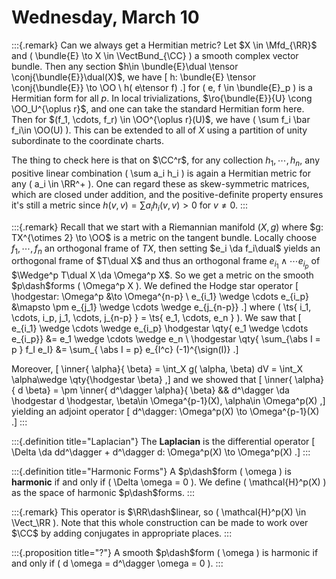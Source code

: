 # Wednesday, March 10

:::{.remark}
Can we always get a Hermitian metric?
Let $X \in \Mfd_{\RR}$ and \( \bundle{E} \to X \in \VectBund_{\CC} \) a smooth complex vector bundle.
Then any section $h\in \bundle{E}\dual \tensor \conj{\bundle{E}}\dual(X)$, we have
\[
h: \bundle{E} \tensor \conj{\bundle{E}} \to \OO \\
h( e\tensor f) 
.\]
for \( e, f \in \bundle{E}_p \) is a Hermitian form for all $p$.
In local trivializations, $\ro{\bundle{E}}{U} \cong \OO_U^{\oplus r}$, and one can take the standard Hermitian form here.
Then for $(f_1, \cdots, f_r) \in \OO^{\oplus r}(U)$, we have \( \sum f_i \bar f_i\in \OO(U) \).
This can be extended to all of $X$ using a partition of unity subordinate to the coordinate charts.

The thing to check here is that on $\CC^r$, for any collection $h_1, \cdots, h_n$, any positive linear combination \( \sum a_i h_i \) is again a Hermitian metric for any \( a_i \in \RR^+ \).
One can regard these as skew-symmetric matrices, which are closed under addition, and the positive-definite property ensures it's still a metric since $h(v, v) = \sum a_i h_i(v, v) > 0$ for $v\neq 0$.
:::


:::{.remark}
Recall that we start with a Riemannian manifold $(X, g)$ where $g: TX^{\otimes 2} \to \OO$ is a metric on the tangent bundle.
Locally choose $f_1,\cdots, f_n$ an orthogonal frame of $TX$, then setting $e_i \da f_i\dual$ yields an orthogonal frame of $T\dual X$ and thus an orthogonal frame $e_{i_1} \wedge \cdots e_{i_p}$ of $\Wedge^p T\dual X \da \Omega^p X$.
So we get a metric on the smooth $p\dash$forms \( \Omega^p X \).
We defined the Hodge star operator
\[
\hodgestar: \Omega^p &\to \Omega^{n-p} \\
e_{i_1} \wedge \cdots e_{i_p} &\mapsto \pm e_{j_1} \wedge \cdots \wedge e_{j_{n-p}}
.\]
where \( \ts{ i_1, \cdots, i_p, j_1, \cdots, j_{n-p} } = \ts{ e_1, \cdots, e_n } \).
We saw that 
\[
e_{i_1} \wedge \cdots \wedge e_{i_p} \hodgestar \qty{ e_1 \wedge \cdots e_{i_p}} &= e_1 \wedge \cdots \wedge e_n \\
\hodgestar \qty{ \sum_{\abs I = p } f_I e_I} &= \sum_{ \abs I = p} e_{I^c} (-1)^{\sign(I)}
.\]

Moreover, 
\[
\inner{ \alpha}{ \beta} = \int_X g( \alpha, \beta) dV = \int_X \alpha\wedge \qty{\hodgestar \beta}
,\]
and we showed that 
\[
\inner{ \alpha}{ d \beta} = \pm \inner{ d^\dagger \alpha}{ \beta}
&& 
d^\dagger \da \hodgestar d \hodgestar, \beta\in \Omega^{p-1}(X), \alpha\in \Omega^p(X)
,\]
yielding an adjoint operator
\[
d^\dagger: \Omega^p(X) \to \Omega^{p-1}(X)
.\]
:::


:::{.definition title="Laplacian"}
The **Laplacian** is the differential operator
\[
\Delta \da dd^\dagger + d^\dagger d: \Omega^p(X) \to \Omega^p(X)
.\]
:::


:::{.definition title="Harmonic Forms"}
A $p\dash$form \( \omega \) is **harmonic** if and only if \( \Delta \omega = 0 \).
We define \( \mathcal{H}^p(X)  \) as the space of harmonic $p\dash$forms.
:::


:::{.remark}
This operator is $\RR\dash$linear, so \( \mathcal{H}^p(X) \in \Vect_\RR  \).
Note that this whole construction can be made to work over $\CC$ by adding conjugates in appropriate places.
:::


:::{.proposition title="?"}
A smooth $p\dash$form \( \omega \) is harmonic if and only if \( d \omega = d^\dagger \omega = 0 \).
:::







